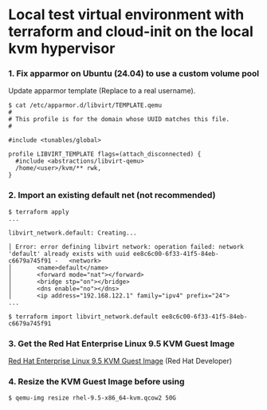 # Local test virtual environment with terraform and cloud-init on the local kvm hypervisor

### 1. Fix apparmor on Ubuntu (24.04) to use a custom volume pool

Update apparmor template (Replace <user> to a real username).

```
$ cat /etc/apparmor.d/libvirt/TEMPLATE.qemu 
#
# This profile is for the domain whose UUID matches this file.
#

#include <tunables/global>

profile LIBVIRT_TEMPLATE flags=(attach_disconnected) {
  #include <abstractions/libvirt-qemu>
  /home/<user>/kvm/** rwk,
}
```

### 2. Import an existing default net (not recommended)

```
$ terraform apply
...

libvirt_network.default: Creating...                                                            

│ Error: error defining libvirt network: operation failed: network 'default' already exists with uuid ee8c6c00-6f33-41f5-84eb-c6679a745f91 -   <network>                     
│       <name>default</name>              
│       <forward mode="nat"></forward>     
│       <bridge stp="on"></bridge>                                                    
│       <dns enable="no"></dns>                                                       
│       <ip address="192.168.122.1" family="ipv4" prefix="24">
...

$ terraform import libvirt_network.default ee8c6c00-6f33-41f5-84eb-c6679a745f91
```

### 3. Get the Red Hat Enterprise Linux 9.5 KVM Guest Image

[Red Hat Enterprise Linux 9.5 KVM Guest Image](
https://access.redhat.com/downloads/content/479/ver=/rhel---9/9.5/x86_64/product-software) (Red Hat Developer)

### 4. Resize the KVM Guest Image before using

```
$ qemu-img resize rhel-9.5-x86_64-kvm.qcow2 50G
```